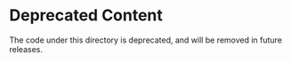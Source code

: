 # Deprecated Content

The code under this directory is deprecated, and will be removed in future releases.
